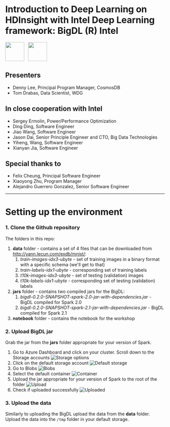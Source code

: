 # Introduction to Deep Learning on HDInsight with Intel Deep Learning framework: BigDL (R) Intel

<img src="https://upload.wikimedia.org/wikipedia/commons/thumb/9/96/Microsoft_logo_%282012%29.svg/1280px-Microsoft_logo_%282012%29.svg.png" height="60px">&nbsp;&nbsp;&nbsp;<img src="https://upload.wikimedia.org/wikipedia/commons/thumb/c/c9/Intel-logo.svg/2000px-Intel-logo.svg.png" height="60px">

## Presenters
* Denny Lee, Principal Program Manager, CosmosDB 
* Tom Drabas, Data Scientist, WDG

## In close cooperation with Intel
* Sergey Ermolin, Power/Performance Optimization
* Ding Ding, Software Engineer
* Jiao Wang, Software Engineer
* Jason Dai, Senior Principle Engineer and CTO, Big Data Technologies
* Yiheng, Wang, Software Engineer
* Xianyan Jia, Software Engineer

## Special thanks to
* Felix Cheung, Principal Software Engineer
* Xiaoyong Zhu, Program Manager
* Alejandro Guerrero Gonzalez, Senior Software Engineer

---------

# Setting up the environment

### 1. Clone the Github repository

The folders in this repo:

1. **data** folder - contains a set of 4 files that can be downloaded from http://yann.lecun.com/exdb/mnist/:
    1. *train-images-idx3-ubyte* - set of training images in a binary format with a specific schema (we'll get to that)
    2. *train-labels-idx1-ubyte* - corresponding set of training labels
    3. *t10k-images-idx3-ubyte* - set of testing (validation) images
    4. *t10k-labels-idx1-ubyte* - corresponding set of testing (validation) labels
2. **jars** folder - contains two compiled jars for the BigDL:
    1. *bigdl-0.2.0-SNAPSHOT-spark-2.0-jar-with-dependencies.jar* - BigDL compiled for Spark 2.0
    2. *bigdl-0.2.0-SNAPSHOT-spark-2.1-jar-with-dependencies.jar* - BigDL compiled for Spark 2.1
3. **notebook** folder - contains the notebook for the workshop

### 2. Upload BigDL jar

Grab the jar from the **jars** folder appropriate for your version of Spark.

1. Go to Azure Dashboard and click on your cluster. Scroll down to the Storage accounts ![Storage options](http://tomdrabas.com/data/BigDL/StorageAccount.png)
2. Click on the default storage account ![Default storage](http://tomdrabas.com/data/BigDL/DefaultStorageAccount.png)
3. Go to Blobs ![Blobs](http://tomdrabas.com/data/BigDL/Blobs.png)
4. Select the default container 
![Container](http://tomdrabas.com/data/BigDL/DefaultContainer.png)
5. Upload the jar appropriate for your version of Spark to the root of the folder ![Upload](http://tomdrabas.com/data/BigDL/Upload.png)
6. Check if uploaded successfully ![Uploaded](http://tomdrabas.com/data/BigDL/UploadedJar.png)

### 3. Upload the data

Similarly to uploading the BigDL upload the data from the **data** folder. Upload the data into the `/tmp` folder in your default storage.